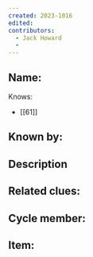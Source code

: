 ```yaml
---
created: 2023-1016
edited:
contributors:
  - Jack Howard
  - 
---
```


Name:
- 

Knows:
- [[61]]

Known by:
- 

Description
- 

Related clues:
- 
Cycle member:
- 
Item:
- 




